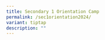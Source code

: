 ```yaml
---
title: Secondary 1 Orientation Camp
permalink: /sec1orientation2024/
variant: tiptap
description: ""
---
```

